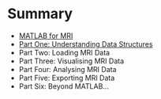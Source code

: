 # Summary

* [MATLAB for MRI](README.md)
* [Part One: Understanding Data Structures](part_one_understanding_data_structures.md)
* Part Two: Loading MRI Data
* Part Three: Visualising MRI Data
* Part Four: Analysing MRI Data
* Part Five: Exporting MRI Data
* Part Six: Beyond MATLAB...

